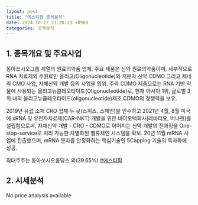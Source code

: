 ```yaml
---
layout: post
title: '에스티팜 종목분석'
date: 2024-10-27 21:20:23 +0900
categories: 종목분석
---
```


## 1. 종목개요 및 주요사업

동아쏘시오그룹 계열의 원료의약품 업체. 주요 제품은 신약 원료의약품이며, 세부적으로 RNA 치료제의 주원료인 올리고(Oligonucleotide)와 저분자 신약 CDMO 그리고 제네릭 CMO 사업, 자체신약 개발 등의 사업을 영위. 주력 CDMO 제품으로는 RNA 기반 약물에 사용되는 올리고뉴클레오타이드(Oligonucleotide)로, 현재 아시아 1위, 글로벌 3위 내의 올리고뉴클레오타이드(oligonucleotide)제조 CDMO의 경쟁력을 보유. 

2019년 유럽 소재 CRO 업체 두 곳(스위스, 스페인)을 인수하고 2021년 4월, 8월 미국에 xRNA 및 유전자치료제(CAR-NKT) 개발을 위한 바이오텍회사(레바티오, 버나젠)를 설립함으로써, 자체신약 개발 - CRO - CDMO로 이어지는 신약 개발의 전과정을 One-stop-service로 처리 가능한 차별화된 밸류체인 시스템을 확보. 20년 11월 mRNA 사업에 진출했으며, mRNA 분자를 안정화하는 핵심기술인 5Capping 기술의 독자화에 성공.

최대주주는 동아쏘시오홀딩스 외(39.65%)
[#에스티팜](#)

## 2. 시세분석

No price analysis available
